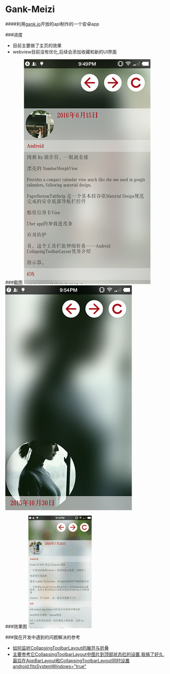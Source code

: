 # Gank-Meizi
####利用[gank.io](http://gank.io/)开放的api制作的一个安卓app

###进度
* 目前主要做了主页的效果
* webview目前没有优化,后续会添加收藏和新的UI界面

###截图
![](imgs/img01.png)
![](imgs/img02.png)

###效果图
![](imgs/demo1.gif)

###我在开发中遇到的问题解决的参考
* [如何监听CollapsingToolbarLayout的展开与折叠](http://www.jcodecraeer.com/a/anzhuokaifa/androidkaifa/2016/0619/4362.html)
* [主要参考它CollapsingToolbarLayout中图片到顶部状态栏的设置,我搞了好久,最后在AppBarLayout和CollapsingToolbarLayout同时设置android:fitsSystemWindows="true"](https://github.com/chrisbanes/cheesesquare)
